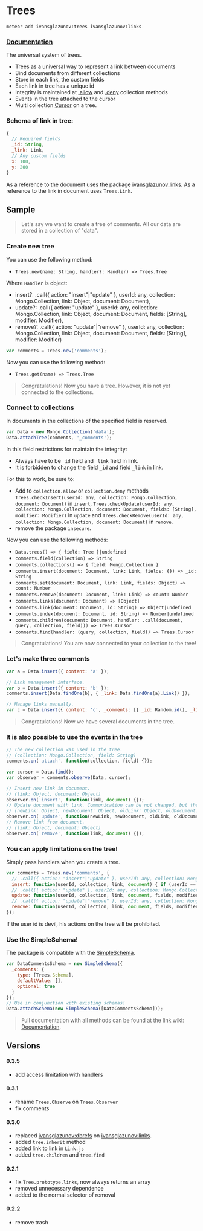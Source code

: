 # Trees

```
meteor add ivansglazunov:trees ivansglazunov:links
```

### [Documentation](https://github.com/ivansglazunov/meteor-trees/wiki/0.3.5)

The universal system of trees.

* Trees as a universal way to represent a link between documents
* Bind documents from different collections
* Store in each link, the custom fields
* Each link in tree has a unique id
* Integrity is maintained at [.allow](http://docs.meteor.com/#/full/allow) and [.deny](http://docs.meteor.com/#/full/deny) collection methods
* Events in the tree attached to the cursor
* Multi collection [Cursor](https://github.com/ivansglazunov/meteor-trees/wiki/0.3.1.Trees.Cursor) on a tree.

### Schema of link in tree:
```js
{
  // Required fields
  _id: String,
  _link: Link,
  // Any custom fields
  x: 100,
  y: 200
}
```

As a reference to the document uses the package [ivansglazunov:links](https://github.com/ivansglazunov/meteor-links).
As a reference to the link in document uses `Trees.Link`.

## Sample

> Let's say we want to create a tree of comments.
> All our data are stored in a collection of "data".

### Create new tree

You can use the following method:
* `Trees.new(name: String, handler?: Handler) => Trees.Tree`

Where `Handler` is object:
* insert?: .call({ action: "insert"|"update" }, userId: any, collection: Mongo.Collection, link: Object, document: Document),
* update?: .call({ action: "update" }, userId: any, collection: Mongo.Collection, link: Object, document: Document, fields: [String], modifier: Modifier),
* remove?: .call({ action: "update"|"remove" }, userId: any, collection: Mongo.Collection, link: Object, document: Document, fields: [String], modifier: Modifier)

```js
var comments = Trees.new('comments');
```

Now you can use the following method:
* `Trees.get(name) => Trees.Tree`

> Congratulations! Now you have a tree. However, it is not yet connected to the collections.

### Connect to collections

In documents in the collections of the specified field is reserved.

```js
var Data = new Mongo.Collection('data');
Data.attachTree(comments, '_comments');
```

In this field restrictions for maintain the integrity:
* Always have to be `_id` field and `_link` field in link.
* It is forbidden to change the field `_id` and field `_link` in link.

For this to work, be sure to:
* Add to `collection.allow` or `collection.deny` methods `Trees.checkInsert(userId: any, collection: Mongo.Collection, document: Document)` in `insert`, `Trees.checkUpdate(userId: any, collection: Mongo.Collection, document: Document, fields: [String], modifier: Modifier)` in `update` and `Trees.checkRemove(userId: any, collection: Mongo.Collection, document: Document)` in `remove`.
* remove the package `insecure`.

Now you can use the following methods:
* `Data.trees() => { field: Tree }|undefined`
* `comments.field(collection) => String`
* `comments.collections() => { field: Mongo.Collection }`
* `comments.insert(document: Document, link: Link, fields: {}) => _id: String`
* `comments.set(document: Document, link: Link, fields: Object) => count: Number`
* `comments.remove(document: Document, link: Link) => count: Number`
* `comments.links(document: Document) => [Object]`
* `comments.link(document: Document, id: String) => Object|undefined`
* `comments.index(document: Document, id: String) => Number|undefined`
* `comments.children(document: Document, handler: .call(document, query, collection, field))) => Trees.Cursor`
* `comments.find(handler: (query, collection, field)) => Trees.Cursor`

> Congratulations! You are now connected to your collection to the tree!

### Let's make three comments

```js
var a = Data.insert({ content: 'a' });

// Link management interface.
var b = Data.insert({ content: 'b' });
comments.insert(Data.findOne(b), { _link: Data.findOne(a).Link() });

// Manage links manually.
var c = Data.insert({ content: 'c', _comments: [{ _id: Random.id(), _link: Data.findOne(b).Link()}] });
```

> Congratulations! Now we have several documents in the tree.

### It is also possible to use the events in the tree

```js
// The new collection was used in the tree.
// (collection: Mongo.Collection, field: String)
comments.on('attach', function(collection, field) {});

var cursor = Data.find();
var observer = comments.observe(Data, cursor);

// Insert new link in document.
// (link: Object, document: Object)
observer.on('insert', function(link, document) {});
// Update document with link. Communication can be not changed, but the document is changed.
// (newLink: Object, newDocument: Object, oldLink: Object, oldDocument: Object)
observer.on('update', function(newLink, newDocument, oldLink, oldDocument) {});
// Remove link from document.
// (link: Object, document: Object)
observer.on('remove', function(link, document) {});
```

### You can apply limitations on the tree!

Simply pass handlers when you create a tree.

```js
var comments = Trees.new('comments', {
  // .call({ action: "insert"|"update" }, userId: any, collection: Mongo.Collection, link: Object, document: Document),
  insert: function(userId, collection, link, document) { if (userId == 'devil') return false; return true; },
  // .call({ action: "update" }, userId: any, collection: Mongo.Collection, link: Object, document: Document, fields: [String], modifier: Modifier),
  update: function(userId, collection, link, document, fields, modifier) { if (userId == 'devil') return false; return true; },
  // .call({ action: "update"|"remove" }, userId: any, collection: Mongo.Collection, link: Object, document: Document, fields: [String], modifier: Modifier)
  remove: function(userId, collection, link, document, fields, modifier) { if (userId == 'devil') return false; return true; }
});
```

If the user id is devil, his actions on the tree will be prohibited.

### Use the SimpleSchema!

The package is compatible with the [SimpleSchema](https://atmospherejs.com/aldeed/simple-schema).

```js
var DataCommentsSchema = new SimpleSchema({
  _comments: {
    type: [Trees.Schema],
    defaultValue: [],
    optional: true
  }
});
// Use in conjunction with existing schemas!
Data.attachSchema(new SimpleSchema([DataCommentsSchema]));
```

> Full documentation with all methods can be found at the link wiki: [Documentation](https://github.com/ivansglazunov/meteor-trees/wiki/0.3.5).

## Versions

#### 0.3.5
* add access limitation with handlers

#### 0.3.1
* rename `Trees.Observe` on `Trees.Observer`
* fix comments

#### 0.3.0
* replaced [ivansglazunov:dbrefs](https://github.com/ivansglazunov/meteor-dbrefs) on [ivansglazunov:links](https://github.com/ivansglazunov/meteor-links).
* added `tree.inherit` method
* added link to link in `Link.js`
* added `tree.children` and `tree.find`

#### 0.2.1
* fix `Tree.prototype.links`, now always returns an array
* removed unnecessary dependence
* added to the normal selector of removal

#### 0.2.2
* remove trash